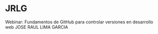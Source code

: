# JRLG
Webinar: Fundamentos de GitHub para controlar versiones en desarrollo web
JOSE RAUL LIMA GARCIA
